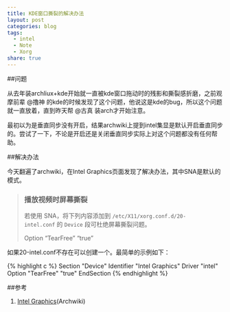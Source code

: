 ```yaml
---
title: KDE窗口撕裂的解决办法
layout: post
categories: blog
tags:
  - intel
  - Note
  - Xorg
share: true
---
```

##问题

从去年装archliux+kde开始就一直被kde窗口拖动时的残影和撕裂感折磨，之前观摩前辈 @撸神 的kde的时候发现了这个问题，他说这是kde的bug，所以这个问题就一直放着，直到昨天帮 @古真 装arch才开始注意。

最初以为是垂直同步没有开启，结果archwiki上提到intel集显是默认开启垂直同步的。尝试了一下，不论是开启还是关闭垂直同步实际上对这个问题都没有任何帮助。

##解决办法

今天翻遍了archwiki，在Intel Graphics页面发现了解决办法，其中SNA是默认的模式。

> ### 播放视频时屏幕撕裂
>
> 若使用 SNA，将下列内容添加到 `/etc/X11/xorg.conf.d/20-intel.conf` 的 `Device` 段可杜绝屏幕撕裂问题。
>
> Option &#8220;TearFree&#8221; &#8220;true&#8221;

如果20-intel.conf不存在可以创建一个。最简单的示例如下：

{% highlight c %}
Section "Device"
   Identifier  "Intel Graphics"
   Driver      "intel"
   Option      "TearFree" "true"
EndSection
{% endhighlight %}

##参考

  1. [Intel Graphics][1](Archwiki)

 [1]: https://wiki.archlinux.org/index.php/Intel_(%E7%AE%80%E4%BD%93%E4%B8%AD%E6%96%87)#.E5.9C.A8.E5.90.AF.E5.8A.A8.E9.98.B6.E6.AE.B5.EF.BC.8C.E5.BD.93_.22Loading_modules.22_.E6.97.B6.E9.BB.91.E5.B1.8F "Intel Graphics(Archwiki)"
